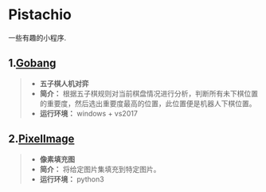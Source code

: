# Pistachio
一些有趣的小程序.

## 1.[Gobang](Gobang/) 
> * **五子棋人机对弈**
> * **简介：** 根据五子棋规则对当前棋盘情况进行分析，判断所有未下棋位置的重要度，然后选出重要度最高的位置，此位置便是机器人下棋位置。
> * **运行环境：** windows + vs2017 
> 

## 2.[PixelImage](pixelImage/) 
> * **像素填充图**
> * **简介：** 将给定图片集填充到特定图片。
> * **运行环境：** python3
> 
